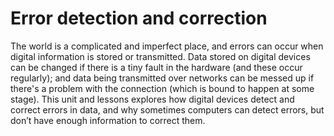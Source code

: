 # Error detection and correction

The world is a complicated and imperfect place, and errors can occur when digital information is stored or transmitted. Data stored on digital devices can be changed if there is a tiny fault in the hardware (and these occur regularly); and data being transmitted over networks can be messed up if there's a problem with the connection (which is bound to happen at some stage). This unit and lessons explores how digital devices detect and correct errors in data, and why sometimes computers can detect errors, but don’t have enough information to correct them.